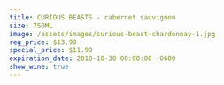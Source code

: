 ```yaml
---
title: CURIOUS BEASTS - cabernet sauvignon
size: 750ML
image: /assets/images/curious-beast-chardonnay-1.jpg
reg_price: $13.99
special_price: $11.99
expiration_date: 2018-10-30 00:00:00 -0600
show_wine: true
---
```


